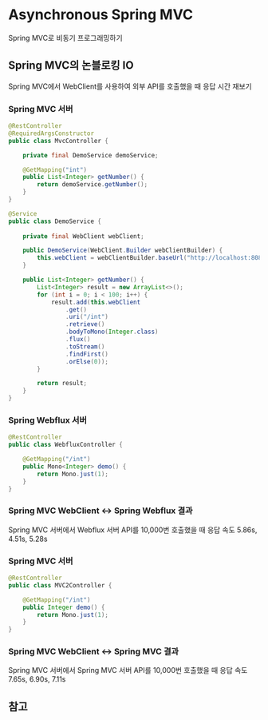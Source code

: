 # Asynchronous Spring MVC
Spring MVC로 비동기 프로그래밍하기

## Spring MVC의 논블로킹 IO
Spring MVC에서 WebClient를 사용하여 외부 API를 호출했을 때 응답 시간 재보기

### Spring MVC 서버
```java
@RestController
@RequiredArgsConstructor
public class MvcController {

	private final DemoService demoService;

	@GetMapping("int")
	public List<Integer> getNumber() {
		return demoService.getNumber();
	}
}
```
```java
@Service
public class DemoService {
	
	private final WebClient webClient;

	public DemoService(WebClient.Builder webClientBuilder) {
		this.webClient = webClientBuilder.baseUrl("http://localhost:8080").build();
	}

	public List<Integer> getNumber() {
		List<Integer> result = new ArrayList<>();
		for (int i = 0; i < 100; i++) {
			result.add(this.webClient
				.get()
				.uri("/int")
				.retrieve()
				.bodyToMono(Integer.class)
				.flux()
				.toStream()
				.findFirst()
				.orElse(0));
		}

		return result;
	}
}
```

### Spring Webflux 서버
```java
@RestController
public class WebfluxController {

	@GetMapping("/int")
	public Mono<Integer> demo() {
		return Mono.just(1);
	}
}
```

### Spring MVC WebClient <-> Spring Webflux 결과
Spring MVC 서버에서 Webflux 서버 API를 10,000번 호출했을 때 응답 속도 5.86s, 4.51s, 5.28s

### Spring MVC 서버
```java
@RestController
public class MVC2Controller {

	@GetMapping("/int")
	public Integer demo() {
		return Mono.just(1);
	}
}
```

### Spring MVC WebClient <-> Spring MVC 결과
Spring MVC 서버에서 Spring MVC 서버 API를 10,000번 호출했을 때 응답 속도 7.65s, 6.90s, 7.11s

## 참고
